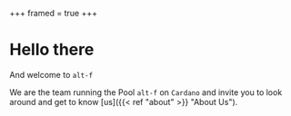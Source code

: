 +++
framed = true
+++

# Hello there

And welcome to `alt-f`

We are the team running the Pool `alt-f` on `Cardano` and invite you to look around and get to know [us]({{< ref "about" >}} "About Us").